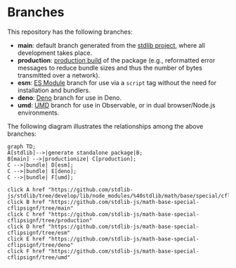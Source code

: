 <!--

@license Apache-2.0

Copyright (c) 2022 The Stdlib Authors.

Licensed under the Apache License, Version 2.0 (the "License");
you may not use this file except in compliance with the License.
You may obtain a copy of the License at

    http://www.apache.org/licenses/LICENSE-2.0

Unless required by applicable law or agreed to in writing, software
distributed under the License is distributed on an "AS IS" BASIS,
WITHOUT WARRANTIES OR CONDITIONS OF ANY KIND, either express or implied.
See the License for the specific language governing permissions and
limitations under the License.

-->

# Branches

This repository has the following branches:

-   **main**: default branch generated from the [stdlib project][stdlib-url], where all development takes place.
-   **production**: [production build][production-url] of the package (e.g., reformatted error messages to reduce bundle sizes and thus the number of bytes transmitted over a network).
-   **esm**: [ES Module][esm-url] branch for use via a `script` tag without the need for installation and bundlers.
-   **deno**: [Deno][deno-url] branch for use in Deno.
-   **umd**: [UMD][umd-url] branch for use in Observable, or in dual browser/Node.js environments.

The following diagram illustrates the relationships among the above branches:

```mermaid
graph TD;
A[stdlib]-->|generate standalone package|B;
B[main] -->|productionize| C[production];
C -->|bundle| D[esm];
C -->|bundle| E[deno];
C -->|bundle| F[umd];

click A href "https://github.com/stdlib-js/stdlib/tree/develop/lib/node_modules/%40stdlib/math/base/special/cflipsignf"
click B href "https://github.com/stdlib-js/math-base-special-cflipsignf/tree/main"
click C href "https://github.com/stdlib-js/math-base-special-cflipsignf/tree/production"
click D href "https://github.com/stdlib-js/math-base-special-cflipsignf/tree/esm"
click E href "https://github.com/stdlib-js/math-base-special-cflipsignf/tree/deno"
click F href "https://github.com/stdlib-js/math-base-special-cflipsignf/tree/umd"
```

[stdlib-url]: https://github.com/stdlib-js/stdlib/tree/develop/lib/node_modules/%40stdlib/math/base/special/cflipsignf
[production-url]: https://github.com/stdlib-js/math-base-special-cflipsignf/tree/production
[deno-url]: https://github.com/stdlib-js/math-base-special-cflipsignf/tree/deno
[umd-url]: https://github.com/stdlib-js/math-base-special-cflipsignf/tree/umd
[esm-url]: https://github.com/stdlib-js/math-base-special-cflipsignf/tree/esm